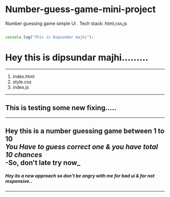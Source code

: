 # Number-guess-game-mini-project
Number guessing game simple Ui . Tech stack: html,css,js


```javascript

console.log("This is Dipsundar majhi");

```


# Hey this is dipsundar majhi.........

---

1. index.html
2. style.css
3. index.js

---

## This is testing some new fixing.....

---

__Hey this is a number guessing game between 1 to 10__  
_You Have to guess correct one & you have total 10 chances_  
-So, don't late try now_  
 ---
 
 ##### Hey its a new approach so don't be angry with me for bad ui & for not responsive..
 
 ----
